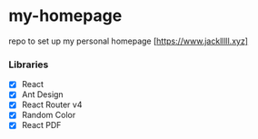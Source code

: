 # my-homepage
repo to set up my personal homepage [https://www.jacklllll.xyz]

### Libraries
- [x] React
- [x] Ant Design
- [x] React Router v4
- [x] Random Color
- [x] React PDF